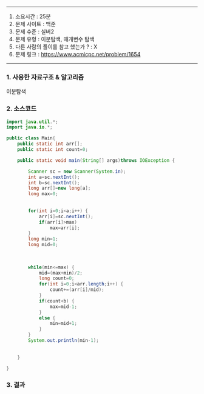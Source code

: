 

---

1. 소요시간 : 25분
2. 문제 사이트 : 백준
3. 문제 수준 : 실버2
4. 문제 유형 : 이분탐색, 매개변수 탐색
5. 다른 사람의 풀이를 참고 했는가 ? : X
6. 문제 링크 : https://www.acmicpc.net/problem/1654

---

### 1. 사용한 자료구조 & 알고리즘
이분탐색

### 2. 소스코드
```java
import java.util.*;
import java.io.*;

public class Main{
    public static int arr[];
    public static int count=0;

    public static void main(String[] args)throws IOException {

        Scanner sc = new Scanner(System.in);
        int a=sc.nextInt();
        int b=sc.nextInt();
        long arr[]=new long[a];
        long max=0;
        
        
        for(int i=0;i<a;i++) {
            arr[i]=sc.nextInt();
            if(arr[i]>max)
                max=arr[i];
        }
        long min=1;
        long mid=0;
        
        
        
        while(min<=max) {
            mid=(max+min)/2;
            long count=0;
            for(int i=0;i<arr.length;i++) {
                count+=(arr[i]/mid);
            }
            if(count<b) {
                max=mid-1;
            }
            else {
                min=mid+1;
            }
        }
        System.out.println(min-1);
        
        
    }

}
```
### 3. 결과
